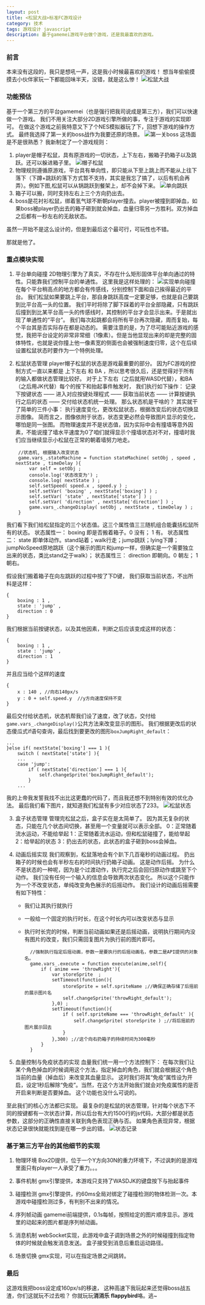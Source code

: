 ```yaml
---
layout: post
title: <松鼠大战>标准FC游戏设计
category: 技术
tags: 游戏设计 javascript 
description: 基于gamemei游戏平台做个游戏，还是我最喜欢的游戏。
---
```


### 前言

本来没有这段的，我只是想吼一声，这是我小时候最喜欢的游戏！
想当年偷偷摸摸去小伙伴家玩一下都能回味半天，没错，就是这么惨！
![松鼠大战](http://7xny7k.com1.z0.glb.clouddn.com/s1.png)

### 功能预估
基于一个第三方的平台gamemei（也是强行把我司说成是第三方），我们可以快速做一个游戏。
我们不用关注大部分2D游戏引擎所做的事，专注于游戏的实现即可。
在做这个游戏之前我特意又下了个NES模拟器玩了下，回想下游戏的操作方式。
最终我选择了第一关的boss战作为我要还原的场景。
![第一关boss](http://7xny7k.com1.z0.glb.clouddn.com/s4.png)
这场面是不是很熟悉？
我新制定了一个游戏规则：
1. player是帽子松鼠，具有原游戏的一切状态，上下左右，搬箱子扔箱子以及跳跃。还可以躲进箱子里。
![帽子松鼠](http://7xny7k.com1.z0.glb.clouddn.com/s2.png)
2. 物理规则遵循原游戏，平台具有单向性，即只能从下至上跳上而不能从上往下落下（下蹲+跳跃的落下方式暂不支持，其实是我忘了搞了，以后有机会再弄）。例如下图,松鼠可以从锅跳跃到餐架上，却不会掉下来。
![单向跳跃](http://7xny7k.com1.z0.glb.clouddn.com/s3.png)
3. 箱子可以搬，同时支持左右上三个方向扔出去。
4. boss是花衬衫松鼠，绑着氢气球不断朝player撞去。player被撞到即掉血，如果boss被player扔出去的箱子砸到就会掉血，血量归零另一方胜利。双方掉血之后都有一秒左右的无敌状态。

虽然一开始不是这么设计的，但是到最后这个最可行，可玩性也不错。

那就是他了。

### 重点模块实现

1. 平台单向碰撞
2D物理引擎为了真实，不存在什么矩形固体平台单向通过的特性。只能靠我们控制平台的单通性。
这里我是这样处理的：
![实现单向碰撞](http://7xny7k.com1.z0.glb.clouddn.com/s5.png)
在每个平台稍高点的地方都会有传感线，分别控制下面和自己挨得最近的平台。
我们松鼠如果要跳上平台，那自身跳跃高度一定要足够，也就是自己要跳到比平台高一头的位置。
我们平时将除了脚下踩着的平台全部隐藏，只有跳跃后撞到到比某平台高一头的传感线时，其控制的平台才会显示出来。于是就出现了单通性的“平台”。
我们每次起跳都会将所有平台再次隐藏，周而复始，每个平台其是否实际存在都是动态的。
需要注意的是，为了尽可能贴近游戏的感觉，我把平台设定的非常非常细（1像素）。但是当他显现出来的却是完整的固体特性，也就是说你撞上他一像素宽的侧面也会被强制速度归零，这个在后续设置松鼠状态时要作为一个特例处理。

2. 松鼠状态管理
player帽子松鼠的状态是游戏最重要的部分。
因为FC游戏的控制方式一直以来都是 上下左右 和 BA ，所以思考很久后，还是觉得对于所有的输入都做状态管理比较好。
对于上下左右（之后就用WASD代替），和BA（之后用JK代替）每个的按下和抬起事件触发时，
我们执行如下操作：
记录下按键状态 —— 进入对应按键处理程式 —— 获取当前状态 —— 计算按键执行之后的状态 —— 交付给状态机统一处理。
那么状态机是干啥的？
其实就干了简单的三件小事：
执行速度变化，更改松鼠状态，根据改变后的状态切换显示图像。
简而言之，图像依附于状态，状态变更必然会导致图片显示的变化，哪怕是同一张图。
而物理速度并不是状态值，因为实际中会有撞墙等意外因素，不能说撞了墙水平速度为0了咱们就得显示个撞墙状态对不对，撞墙时我们应当继续显示小松鼠在正常的朝着墙努力地走。

        //状态机, 根据输入改变状态
        game.vars_.stateMachine = function stateMachine( setObj , speed , nextState , timeDelay ){
            var self = setObj ;
            console.log('状态改变为') ;
            console.log( nextState ) ;
            self.setSpeed( speed.x , speed.y ) ;
            self.setVar( 'boxing' , nextState['boxing'] ) ;
            self.setVar( 'state' , nextState['state'] ) ;
            self.setVar( 'direction' , nextState['direction'] ) ;
            game.vars_.changeDisplay( setObj , nextState , timeDelay ) ;
        }

我们看下我们给松鼠指定的三个状态值。这三个属性值三三随机组合能囊括松鼠所有的状态。
状态属性一： boxing 即是否搬着箱子。0 没有； 1 有。
状态属性二： state 即单体动作。stand站着；walk行走；jump跳跃；lying下蹲；jumpNoSpeed原地跳跃（这个展示的图片和jump一样，但确实是一个需要独立出来的状态，类比stand之于walk）；
状态属性三： direction 即朝向。0 朝左； 1 朝右。

假设我们搬着箱子在向左跳跃的过程中按了下D键，
我们获取当前状态，不出所料是这样：

    {
        boxing : 1 ,
        state : 'jump' , 
        direction : 0 
    }

我们根据当前按键状态，以及其他因素，判断之后应该变成这样的状态：
    
    {
        boxing : 1 ,
        state : 'jump' ,
        direction : 1
    }

并且应当给个这样的速度
    
    {
        x : 140 , //向右140px/s
        y : 0 + self.speed.y  //y方向速度保持不变
    }

最后交付给状态机，状态机帮我们设了速度，改了状态，交付给`game.vars_.changeDisplay()`公共方法来改变显示的图形。
我们根据更改后的状态傻瓜式if语句查询，最后找到要更改的图形`boxJumpRight_default`：

    ...
    }else if( nextState['boxing'] === 1 ){
        switch ( nextState['state'] ){
        ...
        case 'jump':
            if ( nextState['direction'] === 1 ){
                self.changeSprite('boxJumpRight_default');
            }
        ...

我的上帝我发誓我找不出比这更蠢的代码了，而且我还想不到特别有效的优化办法。
最后我们看下图片，就知道我们松鼠有多少对应状态了233。
![松鼠状态](http://7xny7k.com1.z0.glb.clouddn.com/s7.png)

3. 盒子状态管理
管理完松鼠之后，盒子实在是太简单了。
因为其无复杂的状态，只能在几个状态间切换，甚至用一个变量就可以表示全部。
0：正常随着流水运动，不能给举起
1：正常随着流水运动，但和松鼠碰撞了，能给举起
2：给举起的状态
3：扔出去的状态，此状态的盒子砸到boss会掉血。

4. 动画后摇实现
我们观察到，松鼠落地会有个趴下几百毫秒的动画过程。
扔出箱子的时候也会有半秒左右的时间执行扔箱子动画。
这是动作后摇。
为什么不是状态的一种呢，因为是个过渡动作，执行完之后会回归原动作或跳至下个动作。
我们没有任何一个输入的信息会导致两次状态变化。
所以这个只能作为一个不改变状态，单纯改变角色展示的后摇动作。
我们设计的动画后摇需要有如下特性：
    * 我们让其执行就执行
    * 一般给一个固定的执行时长，在这个时长内可以改变状态与显示
    * 执行时长完的时候，判断当前动画如果还是后摇动画，说明执行期间内没有图片的改变，我们只需回复图片为执行前的图片即可。

            //强制执行指定后摇动画，参数一是要执行的后摇动画名，参数二是API提供的对象名。
            game.vars_.execute = function execute(anime,self){
                if ( anime === 'throwRight'){
                    var storeSprite  ;
                    setTimeout(function(){
                        storeSprite = self.spriteName ;//确保正确存储了后摇前的展示图片名
                        self.changeSprite('throwRight_default');
                    },0) ;
                    setTimeout(function(){
                        if ( self.spriteName === 'throwRight_default' ){
                            self.changeSprite( storeSprite ) ;//将后摇前的图片展示回去
                        }
                    },300) ;//这个向右扔箱子的持续时间为300毫秒
                }
            }
    
5. 血量控制与免疫状态的实现
血量我们统一用一个方法控制下：
在每次我们让某个角色掉血的时候调用这个方法，指定掉血的角色，我们就会根据这个角色当前的血量（掉血后）来改变其血量显示。
这时我们将其“免疫”属性设为开启，设定1秒后解除“免疫”。当然，在这个方法开始我们就会对免疫属性的是否开启来判断是否要掉血。
这个功能也没什么可说的。

至此我们的核心方法都已实现。
最复杂的是松鼠的状态管理，针对每个状态下不同的按键都有一次状态计算，所以后台有大约1500行的js代码，大部分都是状态参数，这部分的正确性直接关联到角色表现正确与否。
如果角色表现异常，根据状态记录很快就能找到是在哪一步出的错。
![状态记录](http://7xny7k.com1.z0.glb.clouddn.com/s6.png)


### 基于第三方平台的其他细节的实现

1. 物理环境
Box2D提供，位于一个Y方向30N的重力环境下，不过讽刺的是游戏里面只有player一人承受了重力。。。

2. 事件机制
gmx引擎提供，本游戏只支持了WASDJK的键盘按下与抬起事件

3. 碰撞检测
gmx引擎提供，约60ms全局对绑定了碰撞检测的物体检测一次。本游戏中碰撞检测过多，有判别不出来的情况。

4. 序列帧动画
gamemei前端提供，0.1s每帧，按照给定的图片顺序显示。游戏里的动起来的图片都是序列帧动画。

5. 消息机制
webSocket实现，此游戏中盒子调到场景之外的时候碰撞到指定物体的时候就会触发消息发送。
盒子接受到消息后重启运动路径。

6. 场景切换
gmx实现，可以在指定场景之间跳转。


### 最后

这游戏我把boss设定成160px/s的移速，
这种高速下我玩起来还觉得boss战五渣，你们这就玩不过去啦？
你就玩玩**消消乐** **flappybird**咯。逃~
